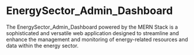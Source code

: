 # EnergySector_Admin_Dashboard
The EnergySector_Admin_Dashboard powered by the MERN Stack is a sophisticated and versatile web application designed to streamline and enhance the management and monitoring of energy-related resources and data within the energy sector.
